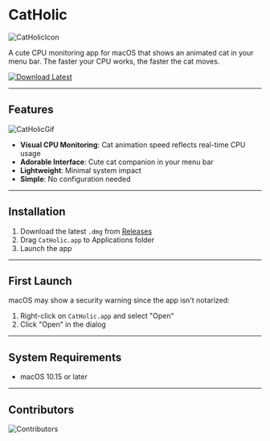 # CatHolic

![CatHolicIcon](https://github.com/user-attachments/assets/8bc405f2-e072-4ab0-8b01-f7b99a94da8f)

A cute CPU monitoring app for macOS that shows an animated cat in your menu bar. The faster your CPU works, the faster the cat moves.

[![Download Latest](https://img.shields.io/github/v/release/C3tHolic/CatHolic?label=download&style=for-the-badge)](https://github.com/C3tHolic/CatHolic/releases/latest)

---

## Features

![CatHolicGif](https://github.com/user-attachments/assets/ff9f8907-2c3a-4e1f-a40f-e1d064aaa622)

- **Visual CPU Monitoring**: Cat animation speed reflects real-time CPU usage
- **Adorable Interface**: Cute cat companion in your menu bar
- **Lightweight**: Minimal system impact
- **Simple**: No configuration needed

---

## Installation

1. Download the latest `.dmg` from [Releases](https://github.com/nullisdefined/CatHolic/releases/latest)
2. Drag `CatHolic.app` to Applications folder
3. Launch the app

---

## First Launch
macOS may show a security warning since the app isn't notarized:
1. Right-click on `CatHolic.app` and select "Open"
2. Click "Open" in the dialog

---

## System Requirements

- macOS 10.15 or later

---

## Contributors

![Contributors](https://contrib.rocks/image?repo=nullisdefined/CatHolic)
